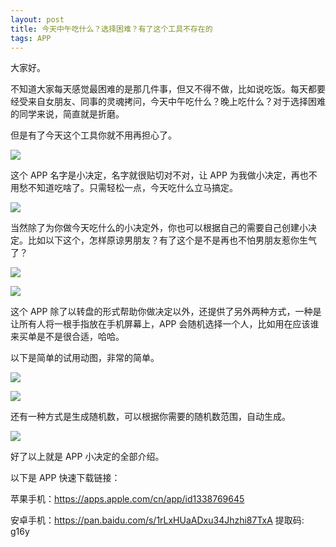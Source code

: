 ```yaml
---
layout: post
title: 今天中午吃什么？选择困难？有了这个工具不存在的
tags: APP
---
```


大家好。

不知道大家每天感觉最困难的是那几件事，但又不得不做，比如说吃饭。每天都要经受来自女朋友、同事的灵魂拷问，今天中午吃什么？晚上吃什么？对于选择困难的同学来说，简直就是折磨。

但是有了今天这个工具你就不用再担心了。

![](https://7465-test-3c9b5e-books-1301492295.tcb.qcloud.la/images/compress_xiaojueding_demo.jpeg)

这个 APP 名字是小决定，名字就很贴切对不对，让 APP 为我做小决定，再也不用愁不知道吃啥了。只需轻松一点，今天吃什么立马搞定。

![](https://7465-test-3c9b5e-books-1301492295.tcb.qcloud.la/images/20210218_123530.gif)



当然除了为你做今天吃什么的小决定外，你也可以根据自己的需要自己创建小决定。比如以下这个，怎样原谅男朋友？有了这个是不是再也不怕男朋友惹你生气了？

![](https://7465-test-3c9b5e-books-1301492295.tcb.qcloud.la/images/compress_Screenshot_20210218_124410_com.nixwang.tinydecisions.jpg)



![](https://7465-test-3c9b5e-books-1301492295.tcb.qcloud.la/images/20210218_124930.gif)



这个 APP 除了以转盘的形式帮助你做决定以外，还提供了另外两种方式，一种是让所有人将一根手指放在手机屏幕上，APP 会随机选择一个人，比如用在应该谁来买单是不是很合适，哈哈。

以下是简单的试用动图，非常的简单。

![](https://7465-test-3c9b5e-books-1301492295.tcb.qcloud.la/images/compress_Screenshot_20210218_124443_com.nixwang.tinydecisions.jpg)



![](https://7465-test-3c9b5e-books-1301492295.tcb.qcloud.la/images/20210218_130348.gif)



还有一种方式是生成随机数，可以根据你需要的随机数范围，自动生成。

![](https://7465-test-3c9b5e-books-1301492295.tcb.qcloud.la/images/compress_Screenshot_20210218_125837_com.nixwang.tinydecisions.jpg)



好了以上就是 APP 小决定的全部介绍。



以下是 APP 快速下载链接：

苹果手机：https://apps.apple.com/cn/app/id1338769645

安卓手机：https://pan.baidu.com/s/1rLxHUaADxu34Jhzhi87TxA 提取码: g16y 